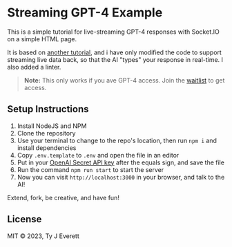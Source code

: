 # Streaming GPT-4 Example

This is a simple tutorial for live-streaming GPT-4 responses with Socket.IO on a simple HTML page.

It is based on [another tutorial](https://www.builder.io/blog/stream-ai-javascript), and i have only modified the code to support streaming live data back, so that the AI "types" your response in real-time. I also added a linter.

> **Note:** This only works if you ave GPT-4 access. Join the [waitlist](https://openai.com/waitlist/gpt-4-api) to get access.

## Setup Instructions

1. Install NodeJS and NPM
2. Clone the repository
3. Use your terminal to change to the repo's location, then run `npm i` and install dependencies
4. Copy `.env.template` to `.env` and open the file in an editor
5. Put in your [OpenAI Secret API key](https://help.openai.com/en/articles/4936850-where-do-i-find-my-secret-api-key) after the equals sign, and save the file
6. Run the command `npm run start` to start the server
7. Now you can visit `http://localhost:3000` in your browser, and talk to the AI!

Extend, fork, be creative, and have fun!

## License

MIT © 2023, Ty J Everett
